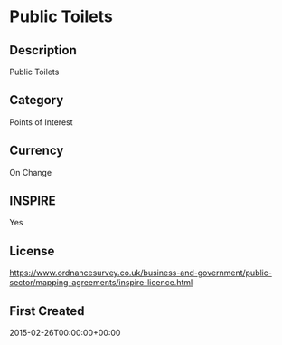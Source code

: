 # Public Toilets

## Description
Public Toilets

## Category
Points of Interest

## Currency
On Change

## INSPIRE
Yes

## License
https://www.ordnancesurvey.co.uk/business-and-government/public-sector/mapping-agreements/inspire-licence.html

## First Created
2015-02-26T00:00:00+00:00

